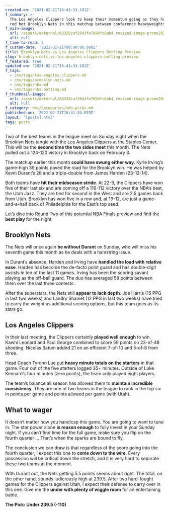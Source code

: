 ```yaml
---
created-on: '2021-02-21T16:41:33.101Z'
f_summary: >-
  The Los Angeles Clippers look to keep their momentum going as they host the
  red hot Brooklyn Nets in this matchup between conference heavyweights. 
f_main-image:
  url: /assets/external/60328caf2043fe7094fc6ab4_resized-image-promo2022.jpeg
  alt: null
f_time-to-read: 3
f_custom-date: '2021-02-21T00:00:00.000Z'
title: Brooklyn Nets vs Los Angeles Clippers Betting Preview
slug: brooklyn-nets-vs-los-angeles-clippers-betting-preview
f_featured: true
updated-on: '2021-02-21T16:41:33.101Z'
f_tags:
  - cms/tags/los-angeles-clippers.md
  - cms/tags/brooklyn-nets.md
  - cms/tags/nba.md
  - cms/tags/nba-betting.md
f_thumbnail-image:
  url: /assets/external/60328caf2043fe7094fc6ab4_resized-image-promo2022.jpeg
  alt: null
f_category: cms/categories/sdn-picks.md
published-on: '2021-02-21T16:41:39.019Z'
layout: '[posts].html'
tags: posts
---
```


Two of the best teams in the league meet on Sunday night when the Brooklyn Nets tangle with the Los Angeles Clippers at the Staples Center. This will be the **second time the two sides meet** this month. The Nets pulled out a 124-120 victory in Brooklyn back on February 3.

The matchup earlier this month **could have swung either way**. Kyrie Irving’s game-high 39 points paved the road for the Brooklyn win. He was helped by Kevin Durant’s 28 and a triple-double from James Harden (23-12-14).

Both teams have **hit their midseason stride**. At 22-9, the Clippers have won five of their last six and are coming off a 116-112 victory over the NBA’s best, the Utah Jazz. They are tied for second in the West and are 2.5 games back from Utah. Brooklyn has won five in a row and, at 19-12, are just a game-and-a-half back of Philadelphia for the East’s top seed.

Let’s dive into Round Two of this potential NBA Finals preview and find the **best play** for the night.

Brooklyn Nets
-------------

The Nets will once again **be without Durant** on Sunday, who will miss his seventh game this month as he deals with a hamstring issue.

In Durant’s absence, Harden and Irving have **handled the load with relative ease**. Harden has become the de-facto point guard and has double-digit assists in ten of the last 11 games. Irving has been the scoring savant playing as the off-ball guard. The duo has averaged 58 points between them over the last three contests.

After the superstars, the Nets still **appear to lack depth**. Joe Harris (15 PPG in last two weeks) and Landry Shamet (12 PPG in last two weeks) have tried to carry the weight as additional scoring options, but this team goes as its stars go.

Los Angeles Clippers
--------------------

In their last meeting, the Clippers certainly **played well enough** to win. Kawhi Leonard and Paul George combined to score 59 points on 23-of-48 shooting. Nicolas Batum added 21 on an efficient 7-of-10 and 5-of-8 from three.

Head Coach Tyronn Lue put **heavy minute totals on the starters** in that game. Four out of the five starters logged 35+ minutes. Outside of Luke Kennard’s four minutes (zero points), the team only played eight players.

The team’s balance all season has allowed them to **maintain incredible consistency**. They are one of two teams in the league to rank in the top six in points per game and points allowed per game (with Utah).

What to wager
-------------

It doesn’t matter how you handicap this game. You are going to want to tune in. The star power alone **is reason enough** to fully invest in your Sunday night. If you can’t find time for the full game, make sure you flip on the fourth quarter … That’s when the sparks are bound to fly.

The conclusion we can draw is that regardless of the score going into the fourth quarter, I expect this one to **come down to the wire**. Every possession will be critical down the stretch, and it is very hard to separate these two teams at the moment.

With Durant out, the Nets getting 5.5 points seems about right. The total, on the other hand, sounds ludicrously high at 239.5. After two hard-fought games for the Clippers against Utah, I expect their defense to carry over in this one. Give me the **under with plenty of wiggle room** for an entertaining battle.

**The Pick: Under 239.5 (-110)**

‍
